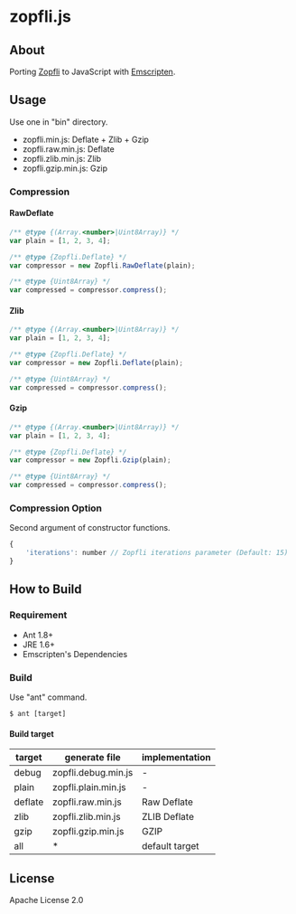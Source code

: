 zopfli.js
=========

## About

Porting [Zopfli](https://code.google.com/p/zopfli/) to JavaScript with [Emscripten](https://github.com/kripken/emscripten).

## Usage

Use one in "bin" directory.

- zopfli.min.js: Deflate + Zlib + Gzip
- zopfli.raw.min.js: Deflate
- zopfli.zlib.min.js: Zlib
- zopfli.gzip.min.js: Gzip

### Compression

#### RawDeflate

```js
/** @type {(Array.<number>|Uint8Array)} */
var plain = [1, 2, 3, 4];

/** @type {Zopfli.Deflate} */
var compressor = new Zopfli.RawDeflate(plain);

/** @type {Uint8Array} */
var compressed = compressor.compress();
```

#### Zlib

```js
/** @type {(Array.<number>|Uint8Array)} */
var plain = [1, 2, 3, 4];

/** @type {Zopfli.Deflate} */
var compressor = new Zopfli.Deflate(plain);

/** @type {Uint8Array} */
var compressed = compressor.compress();
```

#### Gzip

```js
/** @type {(Array.<number>|Uint8Array)} */
var plain = [1, 2, 3, 4];

/** @type {Zopfli.Deflate} */
var compressor = new Zopfli.Gzip(plain);

/** @type {Uint8Array} */
var compressed = compressor.compress();
```

### Compression Option

Second argument of constructor functions.

```js
{
    'iterations': number // Zopfli iterations parameter (Default: 15)
}
```

## How to Build

### Requirement

- Ant 1.8+
- JRE 1.6+
- Emscripten's Dependencies

### Build

Use "ant" command.

```
$ ant [target]
```

#### Build target

target  | generate file        | implementation
--------|----------------------|-------------
debug   | zopfli.debug.min.js  | -
plain   | zopfli.plain.min.js  | -
deflate | zopfli.raw.min.js    | Raw Deflate
zlib    | zopfli.zlib.min.js   | ZLIB Deflate
gzip    | zopfli.gzip.min.js   | GZIP
all     | *                    | default target

## License

Apache License 2.0


